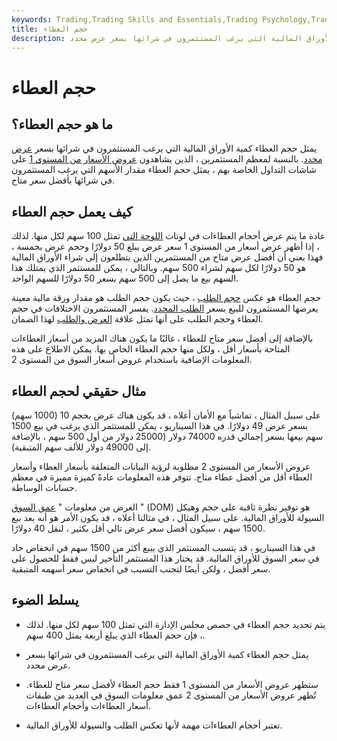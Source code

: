 ```yaml
---
keywords: Trading,Trading Skills and Essentials,Trading Psychology,Trading Skills
title: حجم العطاء
description: يمثل حجم العطاء كمية الأوراق المالية التي يرغب المستثمرون في شرائها بسعر عرض محدد.
---
```


# حجم العطاء
## ما هو حجم العطاء؟

يمثل حجم العطاء كمية الأوراق المالية التي يرغب المستثمرون في شرائها بسعر [عرض محدد](/bidprice). بالنسبة لمعظم المستثمرين ، الذين يشاهدون [عروض الأسعار من المستوى 1](/level1) على شاشات التداول الخاصة بهم ، يمثل حجم العطاء مقدار الأسهم التي يرغب المستثمرون في شرائها بأفضل سعر متاح.

## كيف يعمل حجم العطاء

عادة ما يتم عرض أحجام العطاءات في لوتات [اللوحة التي](/boardlot) تمثل 100 سهم لكل منها. لذلك ، إذا أظهر عرض أسعار من المستوى 1 سعر عرض يبلغ 50 دولارًا وحجم عرض بخمسة ، فهذا يعني أن أفضل عرض متاح من المستثمرين الذين يتطلعون إلى شراء الأوراق المالية هو 50 دولارًا لكل سهم لشراء 500 سهم. وبالتالي ، يمكن للمستثمر الذي يمتلك هذا السهم بيع ما يصل إلى 500 سهم بسعر 50 دولارًا للسهم الواحد.

حجم العطاء هو عكس [حجم الطلب](/asksize) ، حيث يكون حجم الطلب هو مقدار ورقة مالية معينة يعرضها المستثمرون للبيع بسعر [الطلب المحدد](/ask). يفسر المستثمرون الاختلافات في حجم العطاء وحجم الطلب على أنها تمثل علاقة [العرض والطلب](/law-of-supply-demand) لهذا الضمان.

بالإضافة إلى أفضل سعر متاح للعطاء ، غالبًا ما يكون هناك المزيد من أسعار العطاءات المتاحة بأسعار أقل ، ولكل منها حجم العطاء الخاص بها. يمكن الاطلاع على هذه المعلومات الإضافية باستخدام عروض أسعار السوق من المستوى 2.

## مثال حقيقي لحجم العطاء

على سبيل المثال ، تماشياً مع الأمان أعلاه ، قد يكون هناك عرض بحجم 10 (1000 سهم) بسعر عرض 49 دولارًا. في هذا السيناريو ، يمكن للمستثمر الذي يرغب في بيع 1500 سهم بيعها بسعر إجمالي قدره 74000 دولار (25000 دولار من أول 500 سهم ، بالإضافة إلى 49000 دولار للألف سهم المتبقية).

عروض الأسعار من المستوى 2 مطلوبة لرؤية البيانات المتعلقة بأسعار العطاء وأسعار العطاء أقل من أفضل عطاء متاح. تتوفر هذه المعلومات عادةً كميزة مميزة في معظم حسابات الوساطة.

الغرض من معلومات " [عمق السوق](/depth-of-market) " (DOM) هو توفير نظرة ثاقبة على حجم وهيكل السيولة للأوراق المالية. على سبيل المثال ، في مثالنا أعلاه ، قد يكون الأمر هو أنه بعد بيع 1500 سهم ، سيكون أفضل سعر عرض تالي أقل بكثير ، لنقل 40 دولارًا.

في هذا السيناريو ، قد يتسبب المستثمر الذي يبيع أكثر من 1500 سهم في انخفاض حاد في سعر السوق للأوراق المالية. قد يختار هذا المستثمر التأخير ليس فقط للحصول على سعر أفضل ، ولكن أيضًا لتجنب التسبب في انخفاض سعر أسهمه المتبقية.

## يسلط الضوء

- يتم تحديد حجم العطاء في حصص مجلس الإدارة التي تمثل 100 سهم لكل منها. لذلك ، فإن حجم العطاء الذي يبلغ أربعة يمثل 400 سهم.

- يمثل حجم العطاء كمية الأوراق المالية التي يرغب المستثمرون في شرائها بسعر عرض محدد.

- ستظهر عروض الأسعار من المستوى 1 فقط حجم العطاء لأفضل سعر متاح للعطاء. تُظهر عروض الأسعار من المستوى 2 عمق معلومات السوق في العديد من طبقات أسعار العطاءات وأحجام العطاءات.

- تعتبر أحجام العطاءات مهمة لأنها تعكس الطلب والسيولة للأوراق المالية.

